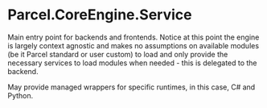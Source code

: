 # Parcel.CoreEngine.Service

Main entry point for backends and frontends. Notice at this point the engine is largely context agnostic and makes no assumptions on available modules (be it Parcel standard or user custom) to load and only provide the necessary services to load modules when needed - this is delegated to the backend.

May provide managed wrappers for specific runtimes, in this case, C# and Python.